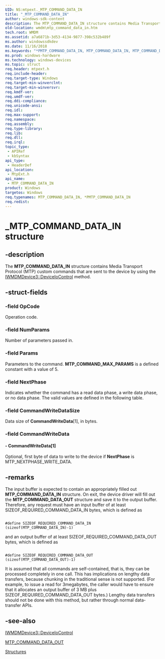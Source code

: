```yaml
---
UID: NS:mtpext._MTP_COMMAND_DATA_IN
title: "_MTP_COMMAND_DATA_IN"
author: windows-sdk-content
description: The MTP_COMMAND_DATA_IN structure contains Media Transport Protocol (MTP) custom commands that are sent to the device by using the IWMDMDevice3::DeviceIoControl method.
old-location: wmdm\mtp_command_data_in.htm
tech.root: WMDM
ms.assetid: a7a6871b-3d53-4134-9877-398c532b489f
ms.author: windowssdkdev
ms.date: 11/16/2018
ms.keywords: "*PMTP_COMMAND_DATA_IN, MTP_COMMAND_DATA_IN, MTP_COMMAND_DATA_IN structure [windows Media Device Manager], PMTP_COMMAND_DATA_IN, PMTP_COMMAND_DATA_IN structure pointer [windows Media Device Manager], _MTP_COMMAND_DATA_IN, mtpext/MTP_COMMAND_DATA_IN, mtpext/PMTP_COMMAND_DATA_IN, wmdm.mtp_command_data_in"
ms.prod: windows-hardware
ms.technology: windows-devices
ms.topic: struct
req.header: mtpext.h
req.include-header: 
req.target-type: Windows
req.target-min-winverclnt: 
req.target-min-winversvr: 
req.kmdf-ver: 
req.umdf-ver: 
req.ddi-compliance: 
req.unicode-ansi: 
req.idl: 
req.max-support: 
req.namespace: 
req.assembly: 
req.type-library: 
req.lib: 
req.dll: 
req.irql: 
topic_type:
 - APIRef
 - kbSyntax
api_type:
 - HeaderDef
api_location:
 - MtpExt.h
api_name:
 - MTP_COMMAND_DATA_IN
product: Windows
targetos: Windows
req.typenames: MTP_COMMAND_DATA_IN, *PMTP_COMMAND_DATA_IN
req.redist: 
---
```


# _MTP_COMMAND_DATA_IN structure


## -description



The <b>MTP_COMMAND_DATA_IN</b> structure contains Media Transport Protocol (MTP) custom commands that are sent to the device by using the <a href="https://msdn.microsoft.com/3ef6a95d-d4e2-4608-9a02-98b497e1fdbb">IWMDMDevice3::DeviceIoControl</a> method.




## -struct-fields




### -field OpCode

Operation code.


### -field NumParams

Number of parameters passed in.


### -field Params

Parameters to the command. <b>MTP_COMMAND_MAX_PARAMS</b> is a defined constant with a value of 5.


### -field NextPhase

Indicates whether the command has a read data phase, a write data phase, or no data phase. The valid values are defined in the following table.


### -field CommandWriteDataSize

Data size of <b>CommandWriteData</b>[1], in bytes.


### -field CommandWriteData

 




#### - CommandWriteData[1]

Optional, first byte of data to write to the device if <b>NextPhase</b> is MTP_NEXTPHASE_WRITE_DATA.


## -remarks



The input buffer is expected to contain an appropriately filled out <b>MTP_COMMAND_DATA_IN</b> structure. On exit, the device driver will fill out the <b>MTP_COMMAND_DATA_OUT</b> structure and save it to the output buffer. Therefore, any request must have an input buffer of at least SIZEOF_REQUIRED_COMMAND_DATA_IN bytes, which is defined as

<pre class="syntax" xml:space="preserve"><code>
#define SIZEOF_REQUIRED_COMMAND_DATA_IN (sizeof(MTP_COMMAND_DATA_IN)-1)
</code></pre>
and an output buffer of at least SIZEOF_REQUIRED_COMMAND_DATA_OUT bytes, which is defined as

<pre class="syntax" xml:space="preserve"><code>
#define SIZEOF_REQUIRED_COMMAND_DATA_OUT (sizeof(MTP_COMMAND_DATA_OUT)-1)
</code></pre>
It is assumed that all commands are self-contained, that is, they can be processed completely in one call. This has implications on lengthy data transfers, because chunking in the traditional sense is not supported. (For example, to issue a read for 3megabytes, the caller would have to ensure that it allocates an output buffer of 3 MB plus SIZEOF_REQUIRED_COMMAND_DATA_OUT bytes.) Lengthy data transfers should not be done with this method, but rather through normal data-transfer APIs.




## -see-also




<a href="https://msdn.microsoft.com/3ef6a95d-d4e2-4608-9a02-98b497e1fdbb">IWMDMDevice3::DeviceIoControl</a>



<a href="https://docs.microsoft.com/">MTP_COMMAND_DATA_OUT</a>



<a href="https://msdn.microsoft.com/3068359f-5ac0-41e0-a09b-283b439527a0">Structures</a>
 

 

